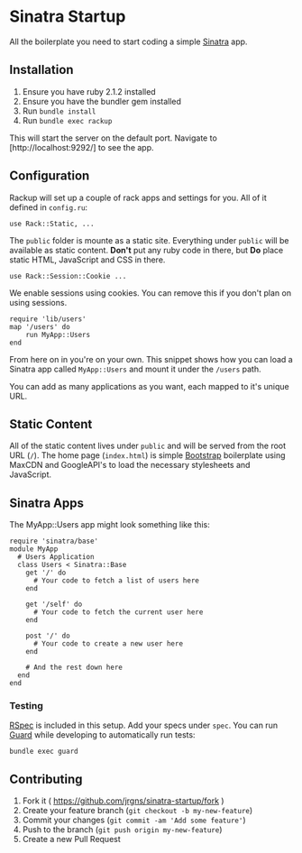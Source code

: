 # Sinatra Startup

All the boilerplate you need to start coding a simple [Sinatra][1] app.

## Installation

1. Ensure you have ruby 2.1.2 installed
2. Ensure you have the bundler gem installed
3. Run `bundle install`
4. Run `bundle exec rackup`

This will start the server on the default port. Navigate to [http://localhost:9292/] to see the app.

## Configuration

Rackup will set up a couple of rack apps and settings for you. All of it defined
in `config.ru`:

~~~
use Rack::Static, ...
~~~

The `public` folder is mounte as a static site. Everything under `public`
will be available as static content. **Don't** put any ruby code in there, but 
**Do** place static HTML, JavaScript and CSS in there.

~~~
use Rack::Session::Cookie ...
~~~

We enable sessions using cookies. You can remove this if you don't plan on using
sessions.

~~~
require 'lib/users'
map '/users' do
    run MyApp::Users
end
~~~

From here on in you're on your own. This snippet shows how you can load a
Sinatra app called `MyApp::Users` and mount it under the `/users` path.

You can add as many applications as you want, each mapped to it's unique URL.

## Static Content

All of the static content lives under `public` and will be served from the root
URL (`/`). The home page (`index.html`) is simple [Bootstrap][2] boilerplate
using MaxCDN and GoogleAPI's to load the necessary stylesheets and JavaScript.

## Sinatra Apps

The MyApp::Users app might look something like this:

~~~
require 'sinatra/base'
module MyApp
  # Users Application
  class Users < Sinatra::Base
    get '/' do
      # Your code to fetch a list of users here
    end

    get '/self' do
      # Your code to fetch the current user here
    end

    post '/' do
      # Your code to create a new user here
    end

    # And the rest down here
  end
end
~~~

### Testing

[RSpec][3] is included in this setup. Add your specs under `spec`. You can run
[Guard][4] while developing to automatically run tests:

~~~
bundle exec guard
~~~

## Contributing

1. Fork it ( https://github.com/jrgns/sinatra-startup/fork )
2. Create your feature branch (`git checkout -b my-new-feature`)
3. Commit your changes (`git commit -am 'Add some feature'`)
4. Push to the branch (`git push origin my-new-feature`)
5. Create a new Pull Request

[1]: http://www.sinatrarb.com/
[2]: http://getbootstrap.com/
[3]: http://rspec.info/
[4]: https://github.com/guard/guard
